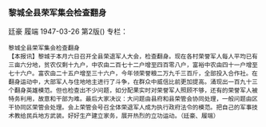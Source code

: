 ### 黎城全县荣军集会检查翻身
廷豪  履端
1947-03-26
第2版()
专栏：

    黎城全县荣军集会检查翻身
    【本报讯】黎城于本月六日召开全县荣退军人大会，检查翻身。现在各村荣誉军人每人平均已有三亩六分地，贫农仅剩十九户，中农由二百七十二户增至四百零八户，富裕中农由四十一户增至七十六户。富农由二十五户增至三十六户，今年领荣誉粮二万九千三百斤，全部投入合作社。在翻身运动中，大部军人与住地地主进行了斗争，在群众中威信比前更加提高。涌现出一百九十三个翻身英雄模范。但也检查出不少问题，如分配果实时对荣誉军人照顾不够，还有的荣誉军人被特务利用，故意和干部为难。最后大家决议：大问题由县府和县荣管会协同处理，一般问题由区干协同区荣管会处理。会上荣管会号召全体荣退军人成为执行政府法令的模范。把自己的军事技术教给民兵地方武装。好好生产建立家务，展开热烈的立功运动。（廷豪、履端）
